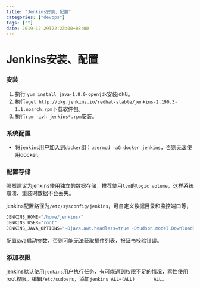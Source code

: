 ```yaml
---
title: "Jenkins安装、配置"
categories: ["devops"]
tags: [""]
date: 2019-12-29T22:23:00+08:00
---
```


# Jenkins安装、配置

### 安装

1. 执行 ```yum install java-1.8.0-openjdk```安装jdk8。
2. 执行```wget http://pkg.jenkins.io/redhat-stable/jenkins-2.190.3-1.1.noarch.rpm```下载软件包。
3. 执行```rpm -ivh jenkins*.rpm```安装。

### 系统配置

- 将```jenkins```用户加入到```docker```组：```usermod -aG docker jenkins```，否则无法使用docker。

### 配置存储

强烈建议为jenkins使用独立的数据存储，推荐使用```lvm```的```logic volume```，这样系统崩溃、重装时数据不会丢失。

jenkins配置路径为```/etc/sysconfig/jenkins```，可自定义数据目录和监控端口等，

```powershell
JENKINS_HOME="/home/jenkins/"
JENKINS_USER="root"
JENKINS_JAVA_OPTIONS="-Djava.awt.headless=true -Dhudson.model.DownloadService.noSignatureCheck=true"
```

配置java启动参数，否则可能无法获取插件列表，报证书校验错误。

### 添加权限

jenkins默认使用```jenkins```用户执行任务，有可能遇到权限不足的情况，索性使用root权限。编辑```/etc/sudoers```，添加```jenkins ALL=(ALL)       ALL```。

